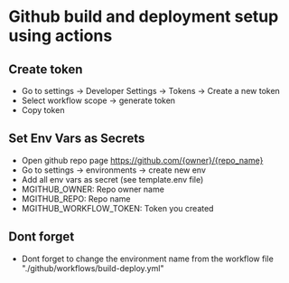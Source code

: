 # Github build and deployment setup using actions
## Create token
- Go to settings -> Developer Settings -> Tokens -> Create a new token
- Select workflow scope -> generate token
- Copy token
## Set Env Vars as Secrets
- Open github repo page
https://github.com/{owner}/{repo_name}
- Go to settings -> environments -> create new env
- Add all env vars as secret (see template.env file)
- MGITHUB_OWNER: Repo owner name
- MGITHUB_REPO: Repo name
- MGITHUB_WORKFLOW_TOKEN: Token you created
## Dont forget
- Dont forget to change the environment name from the workflow file
"./github/workflows/build-deploy.yml"
